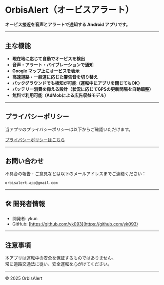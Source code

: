 # OrbisAlert（オービスアラート）

**オービス接近を音声とアラートで通知する Android アプリです。**

---

## 主な機能

- **現在地に応じて自動でオービスを検出**
- **音声・アラート・バイブレーションで通知**
- **Google マップ上にオービスを表示**
- **高速道路・一般道に応じた警告音を切り替え**
- **バックグラウンドでも検知が可能（運転中にアプリを閉じてもOK）**
- **バッテリー消費を抑える設計（状況に応じてGPSの更新間隔を自動調整）**
- **無料で利用可能（AdMobによる広告収益モデル）**

---

## プライバシーポリシー

当アプリのプライバシーポリシーは以下からご確認いただけます。

[プライバシーポリシーはこちら](https://yk093.github.io/OrbisAlert/privacy)

---

## お問い合わせ

不具合の報告・ご意見などは以下のメールアドレスまでご連絡ください：

`orbisalert.app@gmail.com`

---

## 🛠 開発者情報

- 開発者: ykun
- GitHub: [https://github.com/yk093](https://github.com/yk093)

---

## 注意事項

本アプリは運転中の安全を保証するものではありません。  
常に道路交通法に従い、安全運転を心がけてください。

---

© 2025 OrbisAlert
